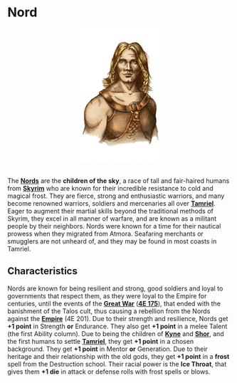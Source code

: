 # Nord

<div class="amrnth-img-box">
	<figure>
		<center><img src="/uploads/images/races/nord.png" height="300" alt="Nord">
		<figcaption style="color:white; margin-left: 2%; margin-right: 2%;">Illustration of a typical male Nord</figcaption></center>
	</figure>
</div>

The **[Nords](https://en.uesp.net/wiki/Lore:Nord)** are the **children of the sky**, a race of tall and fair-haired humans from **[Skyrim](https://en.uesp.net/wiki/Lore:Skyrim)** who are known for their incredible resistance to cold and magical frost. They are fierce, strong and enthusiastic warriors, and many become renowned warriors, soldiers and mercenaries all over **[Tamriel](https://en.uesp.net/wiki/Lore:Tamriel)**. Eager to augment their martial skills beyond the traditional methods of Skyrim, they excel in all manner of warfare, and are known as a militant people by their neighbors. Nords were known for a time for their nautical prowess when they migrated from Atmora. Seafaring merchants or smugglers are not unheard of, and they may be found in most coasts in Tamriel.

## Characteristics
Nords are known for being resilient and strong, good soldiers and loyal to governments that respect them, as they were loyal to the Empire for centuries, until the events of the **[Great War](https://en.uesp.net/wiki/Lore:Great_War)** (**[4E 175](https://en.uesp.net/wiki/Lore:Fourth_Era)**), that ended with the banishment of the Talos cult, thus causing a rebellion from the Nords against the **[Empire](https://en.uesp.net/wiki/Lore:Empire)** (4E 201). Due to their strength and resilience, Nords get **+1 point** in Strength **or** Endurance. They also get **+1 point** in a melee Talent (the first Ability column). Due to being the children of **[Kyne](https://en.uesp.net/wiki/Lore:Kyne)** and **[Shor](https://en.uesp.net/wiki/Lore:Shor)**, and the first humans to settle **[Tamriel](https://en.uesp.net/wiki/Lore:Tamriel)**, they get **+1 point** in a chosen background. They get **+1 point** in Mentor **or** Generation. Due to their heritage and their relationship with the old gods, they get **+1 point** in a **frost** spell from the Destruction school. Their racial power is the **Ice Throat**, that gives them **+1 die** in attack or defense rolls with frost spells or blows.
